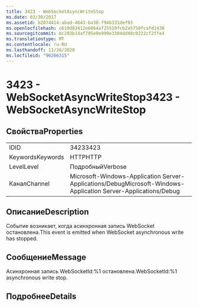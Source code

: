 ```yaml
---
title: 3423 - WebSocketAsyncWriteStop
ms.date: 03/30/2017
ms.assetid: b2074414-abad-4643-ba38-f94b331def93
ms.openlocfilehash: c619d82412e6864af25519fcb2a5750fcafd1438
ms.sourcegitcommit: bc293b14af795e0e999e3304dd40c0222cf2ffe4
ms.translationtype: MT
ms.contentlocale: ru-RU
ms.lasthandoff: 11/26/2020
ms.locfileid: "96266315"
---
```

# <a name="3423---websocketasyncwritestop"></a><span data-ttu-id="10d38-102">3423 - WebSocketAsyncWriteStop</span><span class="sxs-lookup"><span data-stu-id="10d38-102">3423 - WebSocketAsyncWriteStop</span></span>

## <a name="properties"></a><span data-ttu-id="10d38-103">Свойства</span><span class="sxs-lookup"><span data-stu-id="10d38-103">Properties</span></span>  
  
|||  
|-|-|  
|<span data-ttu-id="10d38-104">ID</span><span class="sxs-lookup"><span data-stu-id="10d38-104">ID</span></span>|<span data-ttu-id="10d38-105">3423</span><span class="sxs-lookup"><span data-stu-id="10d38-105">3423</span></span>|  
|<span data-ttu-id="10d38-106">Keywords</span><span class="sxs-lookup"><span data-stu-id="10d38-106">Keywords</span></span>|<span data-ttu-id="10d38-107">HTTP</span><span class="sxs-lookup"><span data-stu-id="10d38-107">HTTP</span></span>|  
|<span data-ttu-id="10d38-108">Level</span><span class="sxs-lookup"><span data-stu-id="10d38-108">Level</span></span>|<span data-ttu-id="10d38-109">Подробный</span><span class="sxs-lookup"><span data-stu-id="10d38-109">Verbose</span></span>|  
|<span data-ttu-id="10d38-110">Канал</span><span class="sxs-lookup"><span data-stu-id="10d38-110">Channel</span></span>|<span data-ttu-id="10d38-111">Microsoft-Windows-Application Server-Applications/Debug</span><span class="sxs-lookup"><span data-stu-id="10d38-111">Microsoft-Windows-Application Server-Applications/Debug</span></span>|  
  
## <a name="description"></a><span data-ttu-id="10d38-112">Описание</span><span class="sxs-lookup"><span data-stu-id="10d38-112">Description</span></span>  

 <span data-ttu-id="10d38-113">Событие возникает, когда асинхронная запись WebSocket остановлена.</span><span class="sxs-lookup"><span data-stu-id="10d38-113">This event is emitted when WebSocket asynchronous write has stopped.</span></span>  
  
## <a name="message"></a><span data-ttu-id="10d38-114">Сообщение</span><span class="sxs-lookup"><span data-stu-id="10d38-114">Message</span></span>  

 <span data-ttu-id="10d38-115">Асинхронная запись WebSocketId:%1 остановлена.</span><span class="sxs-lookup"><span data-stu-id="10d38-115">WebSocketId:%1 asynchronous write stop.</span></span>  
  
## <a name="details"></a><span data-ttu-id="10d38-116">Подробнее</span><span class="sxs-lookup"><span data-stu-id="10d38-116">Details</span></span>

